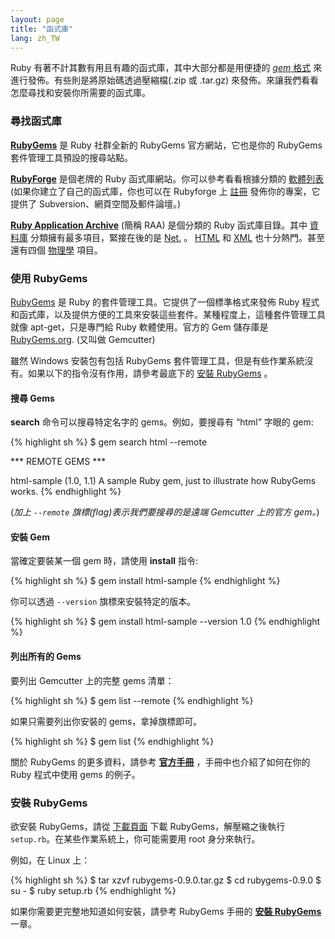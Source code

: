 ```yaml
---
layout: page
title: "函式庫"
lang: zh_TW
---
```


Ruby 有著不計其數有用且有趣的函式庫，其中大部分都是用便捷的 [*gem* 格式][1] 來進行發佈。有些則是將原始碼透過壓縮檔(.zip
或 .tar.gz) 來發佈。來讓我們看看怎麼尋找和安裝你所需要的函式庫。

### 尋找函式庫

[**RubyGems**][2] 是 Ruby 社群全新的 RubyGems 官方網站，它也是你的 RubyGems
套件管理工具預設的搜尋站點。

[**RubyForge**][3] 是個老牌的 Ruby 函式庫網站。你可以參考看看根據分類的 [軟體列表][4]
(如果你建立了自己的函式庫，你也可以在 Rubyforge 上 [註冊][5] 發佈你的專案，它提供了
Subversion、網頁空間及郵件論壇。)

[**Ruby Application Archive**][6] (簡稱 RAA) 是個分類的 Ruby 函式庫目錄。其中 [資料庫][7]
分類擁有最多項目，緊接在後的是 [Net.][8] 。 [HTML][9] 和 [XML][10] 也十分熱門。甚至還有四個 [物理學][11]
項目。

### 使用 RubyGems

[RubyGems][1] 是 Ruby 的套件管理工具。它提供了一個標準格式來發佈 Ruby
程式和函式庫，以及提供方便的工具來安裝這些套件。某種程度上，這種套件管理工具就像 apt-get，只是專門給 Ruby 軟體使用。官方的 Gem
儲存庫是 [RubyGems.org][12]. (又叫做 Gemcutter)

雖然 Windows 安裝包有包括 RubyGems 套件管理工具，但是有些作業系統沒有。如果以下的指令沒有作用，請參考最底下的 [安裝
RubyGems](#installing-rubygems) 。

#### 搜尋 Gems

**search** 命令可以搜尋特定名字的 gems。例如，要搜尋有 “html” 字眼的 gem:

{% highlight sh %}
$ gem search html --remote

*** REMOTE GEMS ***

html-sample (1.0, 1.1)
   A sample Ruby gem, just to illustrate how RubyGems works.
{% endhighlight %}

(*加上 `--remote` 旗標(flag)表示我們要搜尋的是遠端 Gemcutter 上的官方 gem。*)

#### 安裝 Gem

當確定要裝某一個 gem 時，請使用 **install** 指令:

{% highlight sh %}
$ gem install html-sample
{% endhighlight %}

你可以透過 `--version` 旗標來安裝特定的版本。

{% highlight sh %}
$ gem install html-sample --version 1.0
{% endhighlight %}

#### 列出所有的 Gems

要列出 Gemcutter 上的完整 gems 清單：

{% highlight sh %}
$ gem list --remote
{% endhighlight %}

如果只需要列出你安裝的 gems，拿掉旗標即可。

{% highlight sh %}
$ gem list
{% endhighlight %}

關於 RubyGems 的更多資料，請參考 [**官方手冊**][13] ，手冊中也介紹了如何在你的 Ruby 程式中使用 gems 的例子。

### 安裝 RubyGems

欲安裝 RubyGems，請從 [下載頁面][14] 下載 RubyGems，解壓縮之後執行
`setup.rb`。在某些作業系統上，你可能需要用 root 身分來執行。

例如，在 Linux 上：

{% highlight sh %}
$ tar xzvf rubygems-0.9.0.tar.gz
$ cd rubygems-0.9.0
$ su -
$ ruby setup.rb
{% endhighlight %}

如果你需要更完整地知道如何安裝，請參考 RubyGems 手冊的 [**安裝 RubyGems**][15] 一章。



[1]: http://docs.rubygems.org
[2]: http://rubygems.org/
[3]: http://rubyforge.org/
[4]: http://rubyforge.org/softwaremap/trove_list.php
[5]: http://rubyforge.org/register/
[6]: http://raa.ruby-lang.org/
[7]: http://raa.ruby-lang.org/cat.rhtml?category_major=Library;category_minor=Database
[8]: http://raa.ruby-lang.org/cat.rhtml?category_major=Library;category_minor=Net
[9]: http://raa.ruby-lang.org/cat.rhtml?category_major=Library;category_minor=HTML
[10]: http://raa.ruby-lang.org/cat.rhtml?category_major=Library;category_minor=XML
[11]: http://raa.ruby-lang.org/cat.rhtml?category_major=Library;category_minor=Physics
[12]: http://rubygems.org
[13]: http://rubygems.org/read/chapter/1
[14]: http://rubygems.org/pages/download
[15]: http://rubygems.org/read/chapter/3
